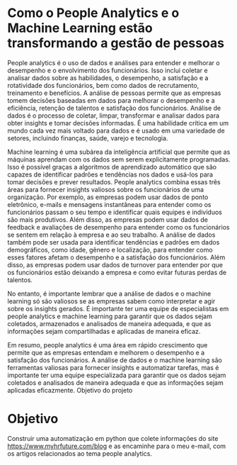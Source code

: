# Como o People Analytics e o Machine Learning estão transformando a gestão de pessoas
People analytics é o uso de dados e análises para entender e melhorar o desempenho e o envolvimento dos funcionários. Isso inclui coletar e analisar dados sobre as habilidades, o desempenho, a satisfação e a rotatividade dos funcionários, bem como dados de recrutamento, treinamento e benefícios. A análise de pessoas permite que as empresas tomem decisões baseadas em dados para melhorar o desempenho e a eficiência, retenção de talentos e satisfação dos funcionários.
Análise de dados é o processo de coletar, limpar, transformar e analisar dados para obter insights e tomar decisões informadas. É uma habilidade crítica em um mundo cada vez mais voltado para dados e é usado em uma variedade de setores, incluindo finanças, saúde, varejo e tecnologia.

Machine learning é uma subárea da inteligência artificial que permite que as máquinas aprendam com os dados sem serem explicitamente programadas. Isso é possível graças a algoritmos de aprendizado automático que são capazes de identificar padrões e tendências nos dados e usá-los para tomar decisões e prever resultados.
People analytics combina essas três áreas para fornecer insights valiosos sobre os funcionários de uma organização. Por exemplo, as empresas podem usar dados de ponto eletrônico, e-mails e mensagens instantâneas para entender como os funcionários passam o seu tempo e identificar quais equipes e indivíduos são mais produtivos. Além disso, as empresas podem usar dados de feedback e avaliações de desempenho para entender como os funcionários se sentem em relação à empresa e ao seu trabalho.
A análise de dados também pode ser usada para identificar tendências e padrões em dados demográficos, como idade, gênero e localização, para entender como esses fatores afetam o desempenho e a satisfação dos funcionários. Além disso, as empresas podem usar dados de turnover para entender por que os funcionários estão deixando a empresa e como evitar futuras perdas de talentos.

No entanto, é importante lembrar que a análise de dados e o machine learning só são valiosos se as empresas sabem como interpretar e agir sobre os insights gerados. É importante ter uma equipe de especialistas em people analytics e machine learning para garantir que os dados sejam coletados, armazenados e analisados ​​de maneira adequada, e que as informações sejam compartilhadas e aplicadas de maneira eficaz.

Em resumo, people analytics é uma área em rápido crescimento que permite que as empresas entendam e melhorem o desempenho e a satisfação dos funcionários. A análise de dados e o machine learning são ferramentas valiosas para fornecer insights e automatizar tarefas, mas é importante ter uma equipe especializada para garantir que os dados sejam coletados e analisados ​​de maneira adequada e que as informações sejam aplicadas eficazmente.
Objetivo do projeto

# Objetivo
Construir uma automatização em python que colete informações do site https://www.myhrfuture.com/blog e as encaminhe para o meu e-mail, com os artigos relacionados ao tema people analytics.
